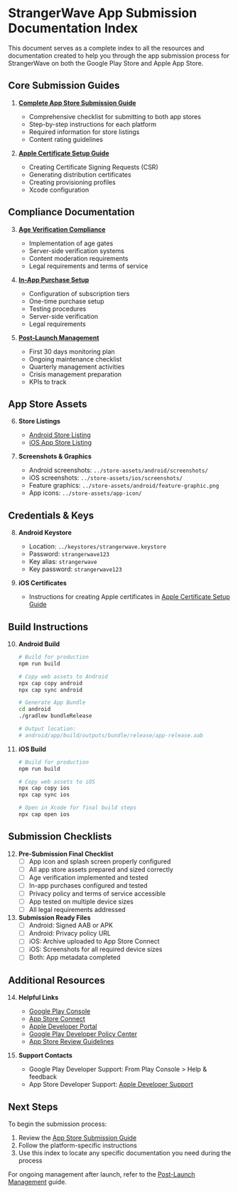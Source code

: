 # StrangerWave App Submission Documentation Index

This document serves as a complete index to all the resources and documentation created to help you through the app submission process for StrangerWave on both the Google Play Store and Apple App Store.

## Core Submission Guides

1. [**Complete App Store Submission Guide**](./app-store-submission-guide.md)
   - Comprehensive checklist for submitting to both app stores
   - Step-by-step instructions for each platform
   - Required information for store listings
   - Content rating guidelines

2. [**Apple Certificate Setup Guide**](./apple-certificate-setup.md)
   - Creating Certificate Signing Requests (CSR)
   - Generating distribution certificates
   - Creating provisioning profiles
   - Xcode configuration

## Compliance Documentation

3. [**Age Verification Compliance**](./age-verification-compliance.md)
   - Implementation of age gates
   - Server-side verification systems
   - Content moderation requirements
   - Legal requirements and terms of service

4. [**In-App Purchase Setup**](./in-app-purchase-setup.md)
   - Configuration of subscription tiers
   - One-time purchase setup
   - Testing procedures
   - Server-side verification
   - Legal requirements

5. [**Post-Launch Management**](./post-launch-management.md)
   - First 30 days monitoring plan
   - Ongoing maintenance checklist
   - Quarterly management activities
   - Crisis management preparation
   - KPIs to track

## App Store Assets

6. **Store Listings**
   - [Android Store Listing](../store-assets/android/store-listing.md)
   - [iOS App Store Listing](../store-assets/ios/app-store-listing.md)

7. **Screenshots & Graphics**
   - Android screenshots: `../store-assets/android/screenshots/`
   - iOS screenshots: `../store-assets/ios/screenshots/`
   - Feature graphics: `../store-assets/android/feature-graphic.png`
   - App icons: `../store-assets/app-icon/`

## Credentials & Keys

8. **Android Keystore**
   - Location: `../keystores/strangerwave.keystore`
   - Password: `strangerwave123`
   - Key alias: `strangerwave`
   - Key password: `strangerwave123`

9. **iOS Certificates**
   - Instructions for creating Apple certificates in [Apple Certificate Setup Guide](./apple-certificate-setup.md)

## Build Instructions

10. **Android Build**
    ```bash
    # Build for production
    npm run build
    
    # Copy web assets to Android
    npx cap copy android
    npx cap sync android
    
    # Generate App Bundle
    cd android
    ./gradlew bundleRelease
    
    # Output location:
    # android/app/build/outputs/bundle/release/app-release.aab
    ```

11. **iOS Build**
    ```bash
    # Build for production
    npm run build
    
    # Copy web assets to iOS
    npx cap copy ios
    npx cap sync ios
    
    # Open in Xcode for final build steps
    npx cap open ios
    ```

## Submission Checklists

12. **Pre-Submission Final Checklist**
    - [ ] App icon and splash screen properly configured
    - [ ] All app store assets prepared and sized correctly
    - [ ] Age verification implemented and tested
    - [ ] In-app purchases configured and tested
    - [ ] Privacy policy and terms of service accessible
    - [ ] App tested on multiple device sizes
    - [ ] All legal requirements addressed

13. **Submission Ready Files**
    - [ ] Android: Signed AAB or APK
    - [ ] Android: Privacy policy URL
    - [ ] iOS: Archive uploaded to App Store Connect
    - [ ] iOS: Screenshots for all required device sizes
    - [ ] Both: App metadata completed

## Additional Resources

14. **Helpful Links**
    - [Google Play Console](https://play.google.com/console)
    - [App Store Connect](https://appstoreconnect.apple.com)
    - [Apple Developer Portal](https://developer.apple.com)
    - [Google Play Developer Policy Center](https://play.google.com/about/developer-content-policy/)
    - [App Store Review Guidelines](https://developer.apple.com/app-store/review/guidelines/)

15. **Support Contacts**
    - Google Play Developer Support: From Play Console > Help & feedback
    - App Store Developer Support: [Apple Developer Support](https://developer.apple.com/support/)

## Next Steps

To begin the submission process:

1. Review the [App Store Submission Guide](./app-store-submission-guide.md)
2. Follow the platform-specific instructions
3. Use this index to locate any specific documentation you need during the process

For ongoing management after launch, refer to the [Post-Launch Management](./post-launch-management.md) guide.